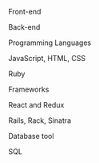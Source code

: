 
Front-end

Back-end

Programming Languages

JavaScript, HTML, CSS

Ruby

Frameworks

React and Redux

Rails, Rack, Sinatra 

Database tool


SQL